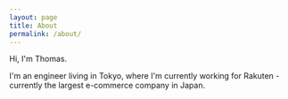 ```yaml
---
layout: page
title: About
permalink: /about/
---
```


Hi, I'm Thomas.

I'm an engineer living in Tokyo, where I'm currently working for Rakuten - currently the largest e-commerce company in Japan.